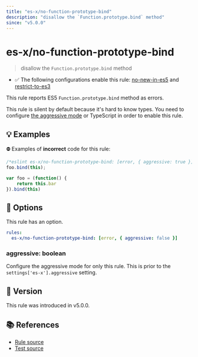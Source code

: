 ```yaml
---
title: "es-x/no-function-prototype-bind"
description: "disallow the `Function.prototype.bind` method"
since: "v5.0.0"
---
```


# es-x/no-function-prototype-bind
> disallow the `Function.prototype.bind` method

- ✅ The following configurations enable this rule: [no-new-in-es5] and [restrict-to-es3]

This rule reports ES5 `Function.prototype.bind` method as errors.

This rule is silent by default because it's hard to know types. You need to configure [the aggressive mode](../#the-aggressive-mode) or TypeScript in order to enable this rule.

## 💡 Examples

⛔ Examples of **incorrect** code for this rule:

<eslint-playground type="bad">

```js
/*eslint es-x/no-function-prototype-bind: [error, { aggressive: true }] */
foo.bind(this);

var foo = (function() {
    return this.bar
}).bind(this)
```

</eslint-playground>

## 🔧 Options

This rule has an option.

```yaml
rules:
  es-x/no-function-prototype-bind: [error, { aggressive: false }]
```

### aggressive: boolean

Configure the aggressive mode for only this rule.
This is prior to the `settings['es-x'].aggressive` setting.

## 🚀 Version

This rule was introduced in v5.0.0.

## 📚 References

- [Rule source](https://github.com/eslint-community/eslint-plugin-es-x/blob/master/lib/rules/no-function-prototype-bind.js)
- [Test source](https://github.com/eslint-community/eslint-plugin-es-x/blob/master/tests/lib/rules/no-function-prototype-bind.js)

[no-new-in-es5]: ../configs/index.md#no-new-in-es5
[restrict-to-es3]: ../configs/index.md#restrict-to-es3
